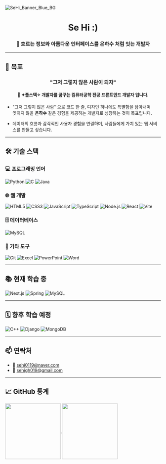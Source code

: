 <!-- GitHub 프로필 README -->
![SeHi_Banner_Blue_BG](https://github.com/user-attachments/assets/e60f956e-5fae-4999-91f3-0fc6f275fb69)

<h1 align="center">Se Hi :)</h1>
<h3 align="center">💫 흐르는 정보와 아름다운 인터페이스를 은하수 처럼 잇는 개발자</h4>

---

## 🎯 목표

<h3 align="center">"그저 그렇지 않은 사람이 되자"</h4>
<h4 align="center">🚀 <strong>✦풀스택✧</strong> 개발자를 꿈꾸는 컴퓨터공학 전공 프론트엔드 개발자 입니다.</h4>

- "그저 그렇지 않은 사람" 으로 코드 한 줄, 디자인 하나에도 특별함을 담아내며 <br>
   잊히지 않을 **은하수** 같은 경험을 제공하는 개발자로 성장하는 것이 목표입니다.
  
- 데이터의 흐름과 감각적인 사용자 경험을 연결하며, 사람들에게 가치 있는 웹 서비스를 만들고 싶습니다.

---

## 🛠️ 기술 스택

### 💻 프로그래밍 언어
![Python](https://img.shields.io/badge/Python-3776AB?style=flat&logo=python&logoColor=white)
![C](https://img.shields.io/badge/C-A8B9CC?style=flat&logo=c&logoColor=white)
![Java](https://img.shields.io/badge/Java-ED8B00?style=flat&logo=openjdk&logoColor=white)

### 🌐 웹 개발
![HTML5](https://img.shields.io/badge/HTML5-E34F26?style=flat&logo=html5&logoColor=white)
![CSS3](https://img.shields.io/badge/CSS3-1572B6?style=flat&logo=css3&logoColor=white)
![JavaScript](https://img.shields.io/badge/JavaScript-F7DF1E?style=flat&logo=javascript&logoColor=black)
![TypeScript](https://img.shields.io/badge/TypeScript-3178C6?style=flat&logo=typescript&logoColor=white)
![Node.js](https://img.shields.io/badge/Node.js-339933?style=flat&logo=node.js&logoColor=white)
![React](https://img.shields.io/badge/React-61DAFB?style=flat&logo=react&logoColor=black)
![Vite](https://img.shields.io/badge/Vite-646CFF?style=flat&logo=vite&logoColor=white)

### 🗄️ 데이터베이스
![MySQL](https://img.shields.io/badge/MySQL-005C84?style=flat&logo=mysql&logoColor=white)

### 🔧 기타 도구
![Git](https://img.shields.io/badge/Git-F05032?style=flat&logo=git&logoColor=white)
![Excel](https://img.shields.io/badge/Microsoft_Excel-217346?style=flat&logo=microsoft-excel&logoColor=white)
![PowerPoint](https://img.shields.io/badge/Microsoft_PowerPoint-B7472A?style=flat&logo=microsoft-powerpoint&logoColor=white)
![Word](https://img.shields.io/badge/Microsoft_Word-2B579A?style=flat&logo=microsoft-word&logoColor=white)

---

## 📚 현재 학습 중

![Next.js](https://img.shields.io/badge/Next.js-000000?style=flat&logo=next.js&logoColor=white)
![Spring](https://img.shields.io/badge/Spring-6DB33F?style=flat&logo=spring&logoColor=white)
![MySQL](https://img.shields.io/badge/MySQL-005C84?style=flat&logo=mysql&logoColor=white)

---

## 🗓️ 향후 학습 예정

![C++](https://img.shields.io/badge/C%2B%2B-00599C?style=flat&logo=c%2B%2B&logoColor=white)
![Django](https://img.shields.io/badge/Django-092E20?style=flat&logo=django&logoColor=white)
![MongoDB](https://img.shields.io/badge/MongoDB-4EA94B?style=flat&logo=mongodb&logoColor=white)

---

## 📫 연락처

- 📧 [sehi0119@naver.com](mailto:sehi0119@naver.com)
- 📧 [sehigh019@gmail.com](mailto:sehigh019@gmail.com)

---

## 📈 GitHub 통계

<a href="https://github.com/SeHIgh">
  <img height=180 align="center" src="https://github-readme-stats.vercel.app/api?username=SeHIgh&show_icons=true&theme=holi&locale=kr&hide_border=true&bg_color=C9D9E7&text_color=5580A1&title_color=6ca2cc&icon_color=6ca2cc&border_radius=12" />
</a>

<a href="https://github.com/SeHIgh">
  <img height=180 align="center" src="https://github-readme-stats.vercel.app/api/top-langs?username=SeHIgh&layout=compact&langs_count=8&show_icons=true&theme=holi&locale=kr&hide_border=true&bg_color=C9D9E7&text_color=5580A1&title_color=6ca2cc&icon_color=6ca2cc&border_radius=12" />
</a>
